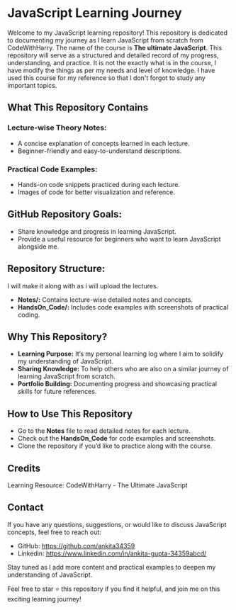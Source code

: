 # JavaScript Learning Journey 

Welcome to my JavaScript learning repository! This repository is dedicated to documenting my journey as I learn JavaScript from scratch from CodeWithHarry. The name of the course is **The ultimate JavaScript**. This repository will serve as a structured and detailed record of my progress, understanding, and practice. It is not the exactly what is in the course, I have modify the things as per my needs and level of knowledge. I have used this course for my reference so that I don't forgot to study any important topics. 

## What This Repository Contains

### Lecture-wise Theory Notes:
- A concise explanation of concepts learned in each lecture.
- Beginner-friendly and easy-to-understand descriptions.

### Practical Code Examples:
- Hands-on code snippets practiced during each lecture.
- Images of code for better visualization and reference.

## GitHub Repository Goals:
- Share knowledge and progress in learning JavaScript.
- Provide a useful resource for beginners who want to learn JavaScript alongside me.

## Repository Structure:

I will make it along with as i will upload the lectures.

- **Notes/:** Contains lecture-wise detailed notes and concepts.
- **HandsOn_Code/:** Includes code examples with screenshots of practical coding.

## Why This Repository?

- **Learning Purpose:** It’s my personal learning log where I aim to solidify my understanding of JavaScript.
- **Sharing Knowledge:** To help others who are also on a similar journey of learning JavaScript from scratch.
- **Portfolio Building:** Documenting progress and showcasing practical skills for future references.
  
## How to Use This Repository

- Go to the **Notes** file to read detailed notes for each lecture.
- Check out the **HandsOn_Code** for code examples and screenshots.
- Clone the repository if you’d like to practice along with the course.

## Credits
Learning Resource: CodeWithHarry - The Ultimate JavaScript 

## Contact
If you have any questions, suggestions, or would like to discuss JavaScript concepts, feel free to reach out:

- GitHub: https://github.com/ankita34359
- Linkedin: https://www.linkedin.com/in/ankita-gupta-34359abcd/
  
Stay tuned as I add more content and practical examples to deepen my understanding of JavaScript. 

Feel free to star ⭐ this repository if you find it helpful, and join me on this exciting learning journey!
